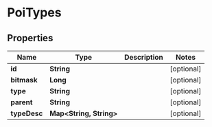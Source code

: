 
# PoiTypes

## Properties
Name | Type | Description | Notes
------------ | ------------- | ------------- | -------------
**id** | **String** |  |  [optional]
**bitmask** | **Long** |  |  [optional]
**type** | **String** |  |  [optional]
**parent** | **String** |  |  [optional]
**typeDesc** | **Map&lt;String, String&gt;** |  |  [optional]



